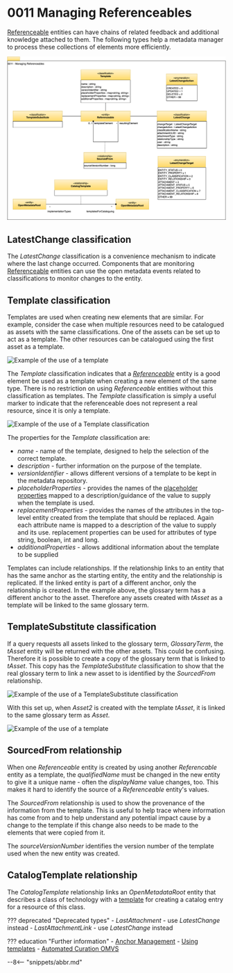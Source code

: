 <!-- SPDX-License-Identifier: CC-BY-4.0 -->
<!-- Copyright Contributors to the Egeria project 2020. -->

# 0011 Managing Referenceables

[Referenceable](/types/0/0010-Basic-Model) entities can have chains of related feedback and additional knowledge attached to them. The following types help a metadata manager to process these collections of elements more efficiently.

![UML](0011-Managing-Referenceables.svg)

## LatestChange classification

The *LatestChange* classification is a convenience mechanism to indicate where the last change occurred. Components that are monitoring [Referenceable](/types/0/0010-Base-Model/#referenceable) entities can use the open metadata events related to classifications to monitor changes to the entity.

## Template classification

Templates are used when creating new elements that are similar.  For example, consider the case when multiple resources need to be catalogued as assets with the same classifications.  One of the assets can be set up to act as a template.  The other resources can be catalogued using the first asset as a template.

![Example of the use of a template](template-use-case-1.svg)

The *Template* classification indicates that a [*Referenceable*](/types/0/0010-Base-Model/#referenceable) entity is a good element be used as a template when creating a new element of the same type. There is no restriction on using *Referenceable* entities without this classification as templates. The *Template* classification is simply a useful marker to indicate that the referenceable does not represent a real resource, since it is only a template.  

![Example of the use of a Template classification](template-use-case-2.svg)

The properties for the *Template* classification are:

* *name* - name of the template, designed to help the selection of the correct template.
* *description* - further information on the purpose of the template.
* *versionIdentifier* - allows different versions of a template to be kept in the metadata repository. 
* *placeholderProperties* - provides the names of the [placeholder properties](/concepts/placeholder) mapped to a description/guidance of the value to supply when the template is used.
* *replacementProperties* - provides the names of the attributes in the top-level entity created from the template that should be replaced.   Again each attribute name is mapped to a description of the value to supply and its use.  replacement properties can be used for attributes of type string, boolean, int and long.
* *additionalProperties* - allows additional information about the template to be supplied

Templates can include relationships.  If the relationship links to an entity that has the same anchor as the starting entity, the entity and the relationship is replicated.  If the linked entity is part of a different anchor, only the relationship is created.  In the example above, the glossary term has a different anchor to the asset.  Therefore any assets created with *tAsset* as a template will be linked to the same glossary term.

## TemplateSubstitute classification

If a query requests all assets linked to the glossary term, *GlossaryTerm*, the *tAsset* entity will be returned with the other assets.  This could be confusing.  Therefore it is possible to create a copy of the glossary term that is linked to *tAsset*.  This copy has the *TemplateSubstitute* classification to show that the real glossary term to link a new asset to is identified by the *SourcedFrom* relationship.

![Example of the use of a TemplateSubstitute classification](template-use-case-3.svg)

With this set up, when *Asset2* is created with the template *tAsset*, it is linked to the same glossary term as *Asset*.

![Example of the use of a template](template-use-case-4.svg)

## SourcedFrom relationship

When one *Referenceable* entity is created by using another *Referencable* entity as a template, the *qualifiedName* must be changed in the new entity to give it a unique name - often the *displayName* value changes, too. This makes it hard to identify the source of a *Referenceable* entity's values.

The *SourcedFrom* relationship is used to show the provenance of the information from the template. This is useful to help trace where information has come from and to help understand any potential impact cause by a change to the template if this change also needs to be made to the elements that were copied from it.

The *sourceVersionNumber* identifies the version number of the template used when the new entity was created.

## CatalogTemplate relationship

The *CatalogTemplate* relationship links an *OpenMetadataRoot* entity that describes a class of technology with a [template](/features/templated-cataloguing/overview) for creating a catalog entry for a resource of this class.

??? deprecated "Deprecated types"
    - *LastAttachment* - use *LatestChange* instead
    - *LastAttachmentLink* - use *LatestChange* instead

??? education "Further information"
    - [Anchor Management](/features/anchor-management/overview)
    - [Using templates](/features/templated-cataloguing/overview)
    - [Automated Curation OMVS](/services/omvs/automated-curation/overview)

--8<-- "snippets/abbr.md"
